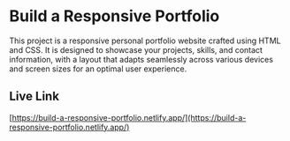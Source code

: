 # Build a Responsive Portfolio

This project is a responsive personal portfolio website crafted using HTML and CSS. It is designed to showcase your projects, skills, and contact information, with a layout that adapts seamlessly across various devices and screen sizes for an optimal user experience.

## Live Link

[https://build-a-responsive-portfolio.netlify.app/](https://build-a-responsive-portfolio.netlify.app/)